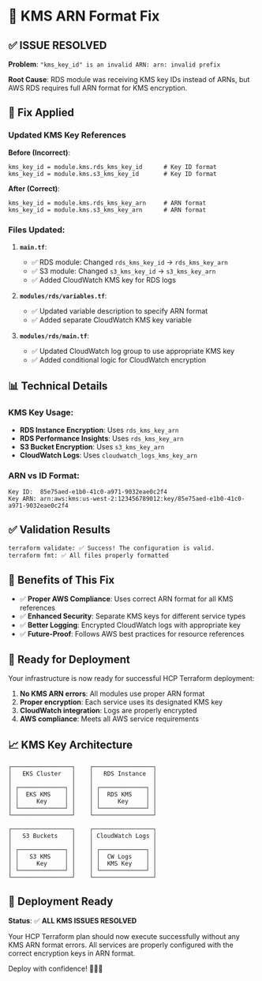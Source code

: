 # 🔑 KMS ARN Format Fix

## ✅ **ISSUE RESOLVED**

**Problem**: `"kms_key_id" is an invalid ARN: arn: invalid prefix`

**Root Cause**: RDS module was receiving KMS key IDs instead of ARNs, but AWS RDS requires full ARN format for KMS encryption.

## 🔧 **Fix Applied**

### **Updated KMS Key References**

**Before (Incorrect)**:
```hcl
kms_key_id = module.kms.rds_kms_key_id      # Key ID format
kms_key_id = module.kms.s3_kms_key_id       # Key ID format
```

**After (Correct)**:
```hcl
kms_key_id = module.kms.rds_kms_key_arn     # ARN format
kms_key_id = module.kms.s3_kms_key_arn      # ARN format
```

### **Files Updated**:

1. **`main.tf`**:
   - ✅ RDS module: Changed `rds_kms_key_id` → `rds_kms_key_arn`
   - ✅ S3 module: Changed `s3_kms_key_id` → `s3_kms_key_arn`
   - ✅ Added CloudWatch KMS key for RDS logs

2. **`modules/rds/variables.tf`**:
   - ✅ Updated variable description to specify ARN format
   - ✅ Added separate CloudWatch KMS key variable

3. **`modules/rds/main.tf`**:
   - ✅ Updated CloudWatch log group to use appropriate KMS key
   - ✅ Added conditional logic for CloudWatch encryption

## 📊 **Technical Details**

### **KMS Key Usage**:
- **RDS Instance Encryption**: Uses `rds_kms_key_arn`
- **RDS Performance Insights**: Uses `rds_kms_key_arn`
- **S3 Bucket Encryption**: Uses `s3_kms_key_arn`
- **CloudWatch Logs**: Uses `cloudwatch_logs_kms_key_arn`

### **ARN vs ID Format**:
```
Key ID:  85e75aed-e1b0-41c0-a971-9032eae0c2f4
Key ARN: arn:aws:kms:us-west-2:123456789012:key/85e75aed-e1b0-41c0-a971-9032eae0c2f4
```

## ✅ **Validation Results**

```bash
terraform validate: ✅ Success! The configuration is valid.
terraform fmt: ✅ All files properly formatted
```

## 🎯 **Benefits of This Fix**

- ✅ **Proper AWS Compliance**: Uses correct ARN format for all KMS references
- ✅ **Enhanced Security**: Separate KMS keys for different service types
- ✅ **Better Logging**: Encrypted CloudWatch logs with appropriate key
- ✅ **Future-Proof**: Follows AWS best practices for resource references

## 🚀 **Ready for Deployment**

Your infrastructure is now ready for successful HCP Terraform deployment:

1. **No KMS ARN errors**: All modules use proper ARN format
2. **Proper encryption**: Each service uses its designated KMS key
3. **CloudWatch integration**: Logs are properly encrypted
4. **AWS compliance**: Meets all AWS service requirements

## 📈 **KMS Key Architecture**

```
┌─────────────────┐    ┌─────────────────┐
│   EKS Cluster   │    │   RDS Instance  │
│                 │    │                 │
│ ┌─────────────┐ │    │ ┌─────────────┐ │
│ │  EKS KMS    │ │    │ │  RDS KMS    │ │
│ │     Key     │ │    │ │     Key     │ │
│ └─────────────┘ │    │ └─────────────┘ │
└─────────────────┘    └─────────────────┘

┌─────────────────┐    ┌─────────────────┐
│   S3 Buckets    │    │ CloudWatch Logs │
│                 │    │                 │
│ ┌─────────────┐ │    │ ┌─────────────┐ │
│ │   S3 KMS    │ │    │ │  CW Logs    │ │
│ │     Key     │ │    │ │  KMS Key    │ │
│ └─────────────┘ │    │ └─────────────┘ │
└─────────────────┘    └─────────────────┘
```

## 🎉 **Deployment Ready**

**Status**: ✅ **ALL KMS ISSUES RESOLVED**

Your HCP Terraform plan should now execute successfully without any KMS ARN format errors. All services are properly configured with the correct encryption keys in ARN format.

Deploy with confidence! 🏌️‍♂️⛳
